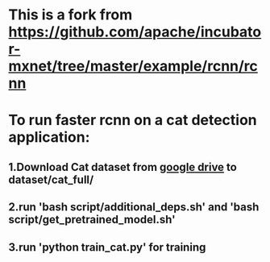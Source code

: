 # This is a fork from https://github.com/apache/incubator-mxnet/tree/master/example/rcnn/rcnn

# To run faster rcnn on a cat detection application:
##    1.Download Cat dataset from  [google drive](https://drive.google.com/drive/u/0/folders/0BwXw1vJFiBDaZ1IwNjlEd0RZMFU) to dataset/cat_full/
##    2.run 'bash script/additional_deps.sh' and 'bash script/get_pretrained_model.sh'
##    3.run 'python train_cat.py' for training
